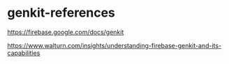 # genkit-references
https://firebase.google.com/docs/genkit 

https://www.walturn.com/insights/understanding-firebase-genkit-and-its-capabilities
